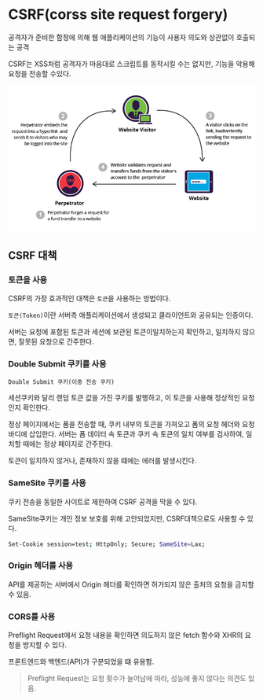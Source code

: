 # CSRF(corss site request forgery)

공격자가 준비한 함정에 의해 웹 애플리케이션의 기능이 사용자 의도와 상관없이 호출되는 공격

CSRF는 XSS처럼 공격자가 마음대로 스크립트를 동작시킬 수는 없지만, 기능을 악용해 요청을 전송할 수있다.

![CSRF](./src/csrf.png)

## CSRF 대책

### 토큰을 사용

CSRF의 가장 효과적인 대책은 `토큰`을 사용하는 방법이다.

`토큰(Token)`이란 서버측 애플리케이션에서 생성되고 클라이언트와 공유되는 인증이다.

서버는 요청에 포함된 토큰과 세션에 보관된 토큰이일치하는지 확인하고, 일치하지 않으면, 잘못된 요청으로 간주한다.

### Double Submit 쿠키를 사용

`Double Submit 쿠키(이중 전송 쿠키)`

세션쿠키와 달리 랜덤 토큰 값을 가진 쿠키를 발행하고, 이 토큰을 사용해 정상적인 요청인지 확인한다.

정상 페이지에서는 폼을 전송할 때, 쿠키 내부의 토큰을 가져오고 폼의 요청 헤더와 요청 바디에 삽입한다. 서버는 폼 데이터 속 토큰과 쿠키 속 토큰의 일치 여부를 검사하여, 일치할 때에는 정상 페이지로 간주한다.

토큰이 일치하지 않거나, 존재하지 않을 떄에는 에러를 발생시킨다.

### SameSite 쿠키를 사용

쿠키 전송을 동일한 사이트로 제한하여 CSRF 공격을 막을 수 있다.

SameSIte쿠키는 개인 정보 보호를 위해 고안되었지만, CSRF대책으로도 사용할 수 있다.

```bash
Set-Cookie session=test; HttpOnly; Secure; SameSite=Lax;
```

### Origin 헤더를 사용

API를 제공하는 서버에서 Origin 헤더를 확인하면 허가되지 않은 출처의 요청을 금지할 수 있음.

### CORS를 사용

Preflight Request에서 요청 내용을 확인하면 의도하지 않은 fetch 함수와 XHR의 요청을 방지할 수 있다.

프론트엔드와 백엔드(API)가 구분되었을 떄 유용함.

> Preflight Request는 요청 횟수가 늘어남에 따라, 성능에 좋지 않다는 의견도 있음.
